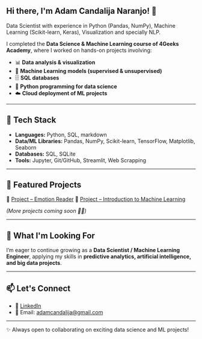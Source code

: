 ## Hi there, I'm Adam Candalija Naranjo! 👋

Data Scientist with experience in Python (Pandas, NumPy), Machine Learning (Scikit-learn, Keras), Visualization and specially NLP.

I completed the **Data Science & Machine Learning course of 4Geeks Academy**, where I worked on hands-on projects involving:

- 📊 **Data analysis & visualization**  
- 🤖 **Machine Learning models (supervised & unsupervised)**  
- 🗄️ **SQL databases**  
- 🐍 **Python programming for data science**  
- ☁️ **Cloud deployment of ML projects**

---

## 🚀 Tech Stack
- **Languages:** Python, SQL, markdown
- **Data/ML Libraries:** Pandas, NumPy, Scikit-learn, TensorFlow, Matplotlib, Seaborn  
- **Databases:** SQL, SQLite
- **Tools:** Jupyter, Git/GitHub, Streamlit, Web Scrapping 

---

## 📌 Featured Projects
🔹 [Project – Emotion Reader](https://github.com/AdamCN10/sp-ml-17-final-project-g1.git)
🔹 [Project – Introduction to Machine Learning](https://github.com/AdamCN10/adamcn10-intro-ml.git)

*(More projects coming soon 👨‍💻)*  

---

## 🎯 What I'm Looking For
I’m eager to continue growing as a **Data Scientist / Machine Learning Engineer**, applying my skills in **predictive analytics, artificial intelligence, and big data projects**.  

---

## 📫 Let's Connect
- 💼 [LinkedIn](https://www.linkedin.com/in/adam-candalija-naranjo/)
- 📧 Email: adamcandalija@gmail.com 

---

✨ Always open to collaborating on exciting data science and ML projects!
